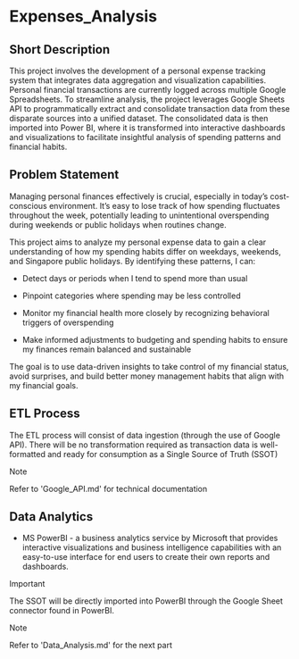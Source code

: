 # Expenses_Analysis

## Short Description
This project involves the development of a personal expense tracking system that integrates data aggregation and visualization capabilities. Personal financial transactions are currently logged across multiple Google Spreadsheets. To streamline analysis, the project leverages Google Sheets API to programmatically extract and consolidate transaction data from these disparate sources into a unified dataset. The consolidated data is then imported into Power BI, where it is transformed into interactive dashboards and visualizations to facilitate insightful analysis of spending patterns and financial habits.

## Problem Statement
Managing personal finances effectively is crucial, especially in today’s cost-conscious environment. It’s easy to lose track of how spending fluctuates throughout the week, potentially leading to unintentional overspending during weekends or public holidays when routines change.

This project aims to analyze my personal expense data to gain a clear understanding of how my spending habits differ on weekdays, weekends, and Singapore public holidays. By identifying these patterns, I can:

* Detect days or periods when I tend to spend more than usual

* Pinpoint categories where spending may be less controlled

* Monitor my financial health more closely by recognizing behavioral triggers of overspending

* Make informed adjustments to budgeting and spending habits to ensure my finances remain balanced and sustainable

The goal is to use data-driven insights to take control of my financial status, avoid surprises, and build better money management habits that align with my financial goals.

## ETL Process
The ETL process will consist of data ingestion (through the use of Google API). There will be no transformation required as transaction data is well-formatted and ready for consumption as a Single Source of Truth (SSOT)

>[!NOTE]
>Refer to 'Google_API.md' for technical documentation

## Data Analytics
* MS PowerBI - a business analytics service by Microsoft that provides interactive visualizations and business intelligence capabilities with an easy-to-use interface for end users to create their own reports and dashboards.
>[!IMPORTANT]
> The SSOT will be directly imported into PowerBI through the Google Sheet connector found in PowerBI.

>[!NOTE]
> Refer to 'Data_Analysis.md' for the next part
